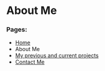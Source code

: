 <body>
    <h1>
        About Me
    </h1>
    <h3> Pages: </h3>
    <ul>
        <li><a href="index.md">Home</a></li>
        <li>About Me</li>
        <li><a href="MyProjects.md">My previous and current projects</a></li>
        <li><a href="ContactMe.md">Contact Me</a></li>
    </ul>
</body>